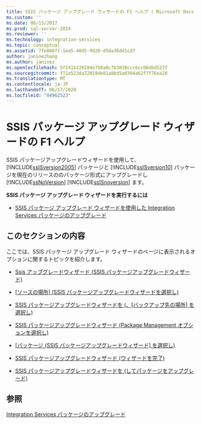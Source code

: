 ```yaml
---
title: SSIS パッケージ アップグレード ウィザードの F1 ヘルプ | Microsoft Docs
ms.custom: ''
ms.date: 06/13/2017
ms.prod: sql-server-2014
ms.reviewer: ''
ms.technology: integration-services
ms.topic: conceptual
ms.assetid: 7fe886ff-1ea5-48d5-9d20-d5da36dd1cd7
author: janinezhang
ms.author: janinez
ms.openlocfilehash: 5f141b220284e758a8c7b3038ccc6cc064bd527f
ms.sourcegitcommit: f71e523da72019de81a8bd5a0394a62f7f76ea20
ms.translationtype: MT
ms.contentlocale: ja-JP
ms.lasthandoff: 06/17/2020
ms.locfileid: "84962523"
---
```

# <a name="ssis-package-upgrade-wizard-f1-help"></a>SSIS パッケージ アップグレード ウィザードの F1 ヘルプ
  SSIS パッケージアップグレードウィザードを使用して、 [!INCLUDE[ssISversion2005](../includes/ssisversion2005-md.md)] パッケージと [!INCLUDE[ssISversion10](../includes/ssisversion10-md.md)] パッケージを現在のリリースののパッケージ形式にアップグレードし [!INCLUDE[ssNoVersion](../includes/ssnoversion-md.md)] [!INCLUDE[ssISnoversion](../includes/ssisnoversion-md.md)] ます。  
  
 **SSIS パッケージ アップグレード ウィザードを実行するには**  
  
-   [SSIS パッケージ アップグレード ウィザードを使用した Integration Services パッケージのアップグレード](install-windows/upgrade-integration-services-packages-using-the-ssis-package-upgrade-wizard.md)  
  
## <a name="in-this-section"></a>このセクションの内容  
 ここでは、SSIS パッケージ アップグレード ウィザードのページに表示されるオプションに関するトピックを紹介します。  
  
-   [Ssis アップグレードウィザード &#40;SSIS パッケージアップグレードウィザード&#41;](../../2014/integration-services/ssis-upgrade-wizard-ssis-package-upgrade-wizard.md)  
  
-   [[ソースの場所] &#40;SSIS パッケージアップグレードウィザードを選択し&#41;](../../2014/integration-services/select-source-location-ssis-package-upgrade-wizard.md)  
  
-   [SSIS パッケージアップグレードウィザードを &#40;、[バックアップ先の場所] を選択し&#41;](../../2014/integration-services/select-destination-location-ssis-package-upgrade-wizard.md)  
  
-   [SSIS パッケージアップグレードウィザード &#40;Package Management オプションを選択し&#41;](../../2014/integration-services/select-package-management-options-ssis-package-upgrade-wizard.md)  
  
-   [[パッケージ &#40;SSIS パッケージアップグレードウィザード] を選択し&#41;](../../2014/integration-services/select-packages-ssis-package-upgrade-wizard.md)  
  
-   [SSIS パッケージアップグレードウィザード &#40;ウィザードを完了&#41;](../../2014/integration-services/complete-the-wizard-ssis-package-upgrade-wizard.md)  
  
-   [SSIS パッケージアップグレードウィザードを &#40;してパッケージをアップグレード&#41;](../../2014/integration-services/upgrading-the-packages-ssis-package-upgrade-wizard.md)  
  
## <a name="see-also"></a>参照  
 [Integration Services パッケージのアップグレード](install-windows/upgrade-integration-services-packages.md)  
  
  
